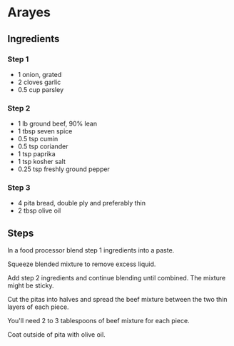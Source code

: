 # Arayes

## Ingredients

### Step 1

- 1 onion, grated
- 2 cloves garlic
- 0.5 cup parsley

### Step 2

- 1 lb ground beef, 90% lean
- 1 tbsp seven spice
- 0.5 tsp cumin
- 0.5 tsp coriander
- 1 tsp paprika
- 1 tsp kosher salt
- 0.25 tsp freshly ground pepper

### Step 3

- 4 pita bread, double ply and preferably thin
- 2 tbsp olive oil

## Steps

In a food processor blend step 1 ingredients into a paste.

Squeeze blended mixture to remove excess liquid.

Add step 2 ingredients and continue blending until combined. The mixture might be sticky.

Cut the pitas into halves and spread the beef mixture between the two thin layers of each piece.

You'll need 2 to 3 tablespoons of beef mixture for each piece.

Coat outside of pita with olive oil.
